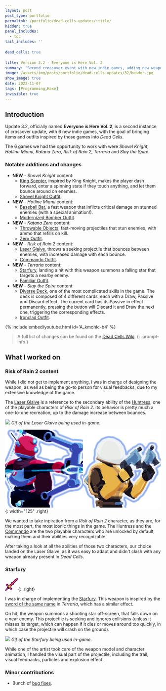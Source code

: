 ```yaml
---
layout: post
post_type: portfolio
permalink: /portfolio/dead-cells-updates/:title/
hidden: true
panel_includes:
  - toc
tail_includes: ''

dead_cells: true

title: Version 3.2 - Everyone is Here Vol. 2
summary: 'Second crossover event with new indie games, adding new weapons and outfits inspired by those games.'
image: /assets/img/posts/portfolio/dead-cells-updates/32/header.jpg
show_image: true
date: 2022-11-07
tags: [Programming,Haxe]
invisible: true
---
```


## Introduction

Update 3.2, officially named **Everyone is Here Vol. 2**, is a second instance of crossover update, with 6 new indie games, with the goal of bringing items and outfits inspired by those games into _Dead Cells_.

The 6 games we had the opportunity to work with were _Shovel Knight_, _Hotline Miami_, _Katana Zero_, _Risk of Rain 2_, _Terraria_ and _Slay the Spire_.

### Notable additions and changes

- **NEW** - _Shovel Knight_ content:
  - [King Scepter](https://deadcells.wiki.gg/wiki/King_Scepter), inspired by King Knight, makes the player dash forward, enter a spinning state if they touch anything, and let them bounce around on enemies.
  - [Shovel Knight Outfit](https://deadcells.wiki.gg/wiki/Outfits#Shovel_Knight_Outfit).
- **NEW** - _Hotline Miami_ content:
  - [Baseball Bat](https://deadcells.wiki.gg/wiki/Baseball_Bat), a fast weapon that inflicts critical damage on stunned enemies (with a special animation!).
  - [Modernized Bomber Outfit](https://deadcells.wiki.gg/wiki/Outfits#Modernized_Bomber_Outfit).
- **NEW** - _Katana Zero_ content:
  - [Throwable Objects](https://deadcells.wiki.gg/wiki/Throwable_Objects), fast-moving projectiles that stun enemies, with ammo that refills on kill.
  - [Zero Outfit](https://deadcells.wiki.gg/wiki/Outfits#Zero_Outfit).
- **NEW** - _Risk of Rain 2_ content:
  - [Laser Glaive](https://deadcells.wiki.gg/wiki/Laser_Glaive), throws a seeking projectile that bounces between enemies, with increased damage with each bounce.
  - [Commando Outfit](https://deadcells.wiki.gg/wiki/Outfits#Commando_Outfit).
- **NEW** - _Terraria_ content:
  - [Starfury](https://deadcells.wiki.gg/wiki/Starfury), landing a hit with this weapon summons a falling star that targets a nearby enemy.
  - [Familiar Outfit](https://deadcells.wiki.gg/wiki/Outfits#Familiar_Outfit).
- **NEW** - _Slay the Spire_ content:
  - [Diverse Deck](https://deadcells.wiki.gg/wiki/Diverse_Deck), one of the most complicated skills in the game. The deck is composed of 4 different cards, each with a Draw, Passive and Discard effect. The current card has its Passive in effect permanently, pressing the button will Discard it and Draw the next one, triggering the corresponding effects.
  - [Ironclad Outfit](https://deadcells.wiki.gg/wiki/Outfits#Ironclad_Outfit).

{% include embed/youtube.html id='A_kmohIc-b4' %}

> A full list of changes can be found on the [Dead Cells Wiki](https://deadcells.wiki.gg/wiki/Version_3.2).
{: .prompt-info }

## What I worked on

### Risk of Rain 2 content

While I did not get to implement anything, I was in charge of designing the weapon, as well as being the go-to person for visual feedbacks, due to my extensive knowledge of the game.

The [Laser Glaive](https://deadcells.wiki.gg/wiki/Laser_Glaive) is a reference to the secondary ability of the [Huntress](https://riskofrain2.fandom.com/wiki/Huntress), one of the playable characters of _Risk of Rain 2_. Its behavior is pretty much a one-to-one recreation, up to the damage increase between bounces.

![](/assets/img/posts/portfolio/dead-cells-updates/32/laser_glaive.gif)
_Gif of the Laser Glaive being used in-game._

![](/assets/img/posts/portfolio/dead-cells-updates/32/huntress_commando.png){: width="125" .right}

We wanted to take inpiration from a _Risk of Rain 2_ character, as they are, for the most part, the most iconic things in the game. The Huntress and the [Commando](https://riskofrain2.fandom.com/wiki/Commando) are the two playable characters who are unlocked by default, making them and their abilities very recognizable.

After taking a look at all the abilities of those two characters, our choice landed on the Laser Glaive, as it was easy to adapt and didn't clash with any weapon already present in _Dead Cells_.

### Starfury

![](/assets/img/posts/portfolio/dead-cells-updates/32/starfury_terraria.png){: .right}

I was in charge of implementing the [Starfury](https://deadcells.wiki.gg/wiki/Starfury). This weapon is inspired by the [sword of the same name](https://terraria.fandom.com/wiki/Starfury) in _Terraria_, which has a similar effect. 

On hit, the weapon summons a shooting star off-screen, that falls down on a near enemy. This projectile is seeking and ignores collisions (unless it misses its target, which can happen if it dies or moves around too quickly, in which case the projectile will crash on the ground).

![](/assets/img/posts/portfolio/dead-cells-updates/32/starfury.gif)
_Gif of the Starfury being used in-game._

While one of the artist took care of the weapon model and character animation, I handled the visual part of the projectile, including the trail, visual feedbacks, particles and explosion effect.

### Minor contributions

- Bunch of [bug fixes](https://deadcells.wiki.gg/wiki/Version_3.2#Bug_fixes).